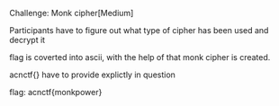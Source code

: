 Challenge: Monk cipher[Medium]

Participants have to figure out what type of cipher has been used and decrypt it 

flag is coverted into ascii, with the help of that monk cipher is created.

acnctf{} have to provide explictly in question

flag: acnctf{monkpower}
